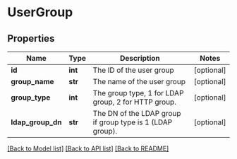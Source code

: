 # UserGroup


## Properties
Name | Type | Description | Notes
------------ | ------------- | ------------- | -------------
**id** | **int** | The ID of the user group | [optional] 
**group_name** | **str** | The name of the user group | [optional] 
**group_type** | **int** | The group type, 1 for LDAP group, 2 for HTTP group. | [optional] 
**ldap_group_dn** | **str** | The DN of the LDAP group if group type is 1 (LDAP group). | [optional] 

[[Back to Model list]](../README.md#documentation-for-models) [[Back to API list]](../README.md#documentation-for-api-endpoints) [[Back to README]](../README.md)


